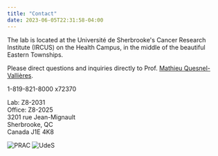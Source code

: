 ```yaml
---
title: "Contact"
date: 2023-06-05T22:31:58-04:00
---
```


The lab is located at the Université de Sherbrooke's
Cancer Research Institute (IRCUS) on the
Health Campus, in the middle of the beautiful
Eastern Townships.

Please direct questions and inquiries directly to Prof. [Mathieu Quesnel-Vallières](mailto:mathieu.quesnel-vallieres@usherbrooke.ca).

1-819-821-8000 x72370

Lab: Z8-2031  
Office: Z8-2025  
3201 rue Jean-Mignault  
Sherbrooke, QC  
Canada J1E 4K8

![PRAC](/img/prac_arrow_hires.png)
![UdeS](/img/UdeS_logo.png)

